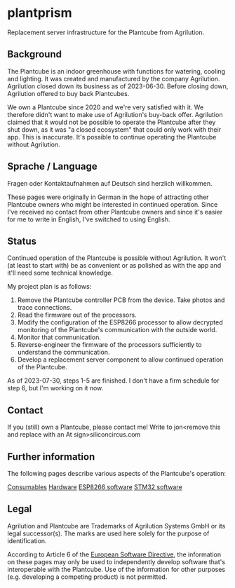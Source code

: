# plantprism
Replacement server infrastructure for the Plantcube from Agrilution.

## Background

The Plantcube is an indoor greenhouse with functions for watering, cooling and
lighting. It was created and manufactured by the company Agrilution. Agrilution
closed down its business as of 2023-06-30. Before closing down, Agrilution
offered to buy back Plantcubes.

We own a Plantcube since 2020 and we're very satisfied with it. We therefore
didn't want to make use of Agrilution's buy-back offer. Agrilution claimed that
it would not be possible to operate the Plantcube after they shut down, as it
was "a closed ecosystem" that could only work with their app. This is
inaccurate. It's possible to continue operating the Plantcube without
Agrilution.

## Sprache / Language

Fragen oder Kontaktaufnahmen auf Deutsch sind herzlich willkommen.

These pages were originally in German in the hope of attracting other Plantcube
owners who might be interested in continued operation. Since I've received no
contact from other Plantcube owners and since it's easier for me to write in
English, I've switched to using English.

## Status

Continued operation of the Plantcube is possible without Agrilution. It won't
(at least to start with) be as convenient or as polished as with the app and
it'll need some technical knowledge.

My project plan is as follows:

1. Remove the Plantcube controller PCB from the device. Take photos and trace
   connections.
2. Read the firmware out of the processors.
3. Modify the configuration of the ESP8266 processor to allow decrypted
   monitoring of the Plantcube's communication with the outside world.
4. Monitor that communication.
5. Reverse-engineer the firmware of the processors sufficiently to understand
   the communication.
6. Develop a replacement server component to allow continued operation of the
   Plantcube.

As of 2023-07-30, steps 1-5 are finished. I don't have a firm schedule for step
6, but I'm working on it now.

## Contact

If you (still) own a Plantcube, please contact me! Write to jon&lt;remove this
and replace with an At sign&gt;siliconcircus.com

## Further information

The following pages describe various aspects of the Plantcube's operation:

[Consumables](doc/consumables.md)
[Hardware](doc/hardware.md)
[ESP8266 software](doc/software_esp8266.md)
[STM32 software](doc/software_stm32.md)

## Legal

Agrilution and Plantcube are Trademarks of Agrilution Systems GmbH or its legal
successor(s). The marks are used here solely for the purpose of identification.

According to Article 6 of the
[European Software Directive](https://eur-lex.europa.eu/legal-content/EN/ALL/?uri=CELEX%3A32009L0024),
the information on these pages may only be used to independently develop
software that's interoperable with the Plantcube. Use of the information for
other purposes (e.g. developing a competing product) is not permitted.
